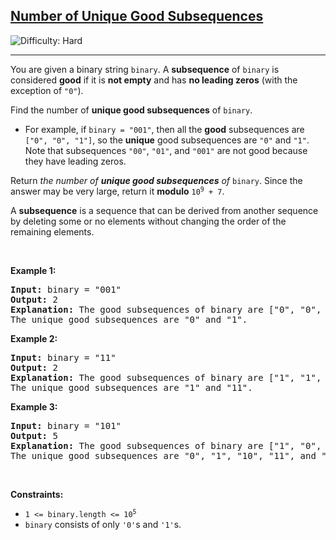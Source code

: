 <h2><a href="https://leetcode.com/problems/number-of-unique-good-subsequences">Number of Unique Good Subsequences</a></h2> <img src='https://img.shields.io/badge/Difficulty-Hard-red' alt='Difficulty: Hard' /><hr><p>You are given a binary string <code>binary</code>. A <strong>subsequence</strong> of <code>binary</code> is considered <strong>good</strong> if it is <strong>not empty</strong> and has <strong>no leading zeros</strong> (with the exception of <code>&quot;0&quot;</code>).</p>

<p>Find the number of <strong>unique good subsequences</strong> of <code>binary</code>.</p>

<ul>
	<li>For example, if <code>binary = &quot;001&quot;</code>, then all the <strong>good</strong> subsequences are <code>[&quot;0&quot;, &quot;0&quot;, &quot;1&quot;]</code>, so the <strong>unique</strong> good subsequences are <code>&quot;0&quot;</code> and <code>&quot;1&quot;</code>. Note that subsequences <code>&quot;00&quot;</code>, <code>&quot;01&quot;</code>, and <code>&quot;001&quot;</code> are not good because they have leading zeros.</li>
</ul>

<p>Return <em>the number of <strong>unique good subsequences</strong> of </em><code>binary</code>. Since the answer may be very large, return it <strong>modulo</strong> <code>10<sup>9</sup> + 7</code>.</p>

<p>A <strong>subsequence</strong> is a sequence that can be derived from another sequence by deleting some or no elements without changing the order of the remaining elements.</p>

<p>&nbsp;</p>
<p><strong class="example">Example 1:</strong></p>

<pre>
<strong>Input:</strong> binary = &quot;001&quot;
<strong>Output:</strong> 2
<strong>Explanation:</strong> The good subsequences of binary are [&quot;0&quot;, &quot;0&quot;, &quot;1&quot;].
The unique good subsequences are &quot;0&quot; and &quot;1&quot;.
</pre>

<p><strong class="example">Example 2:</strong></p>

<pre>
<strong>Input:</strong> binary = &quot;11&quot;
<strong>Output:</strong> 2
<strong>Explanation:</strong> The good subsequences of binary are [&quot;1&quot;, &quot;1&quot;, &quot;11&quot;].
The unique good subsequences are &quot;1&quot; and &quot;11&quot;.</pre>

<p><strong class="example">Example 3:</strong></p>

<pre>
<strong>Input:</strong> binary = &quot;101&quot;
<strong>Output:</strong> 5
<strong>Explanation:</strong> The good subsequences of binary are [&quot;1&quot;, &quot;0&quot;, &quot;1&quot;, &quot;10&quot;, &quot;11&quot;, &quot;101&quot;]. 
The unique good subsequences are &quot;0&quot;, &quot;1&quot;, &quot;10&quot;, &quot;11&quot;, and &quot;101&quot;.
</pre>

<p>&nbsp;</p>
<p><strong>Constraints:</strong></p>

<ul>
	<li><code>1 &lt;= binary.length &lt;= 10<sup>5</sup></code></li>
	<li><code>binary</code> consists of only <code>&#39;0&#39;</code>s and <code>&#39;1&#39;</code>s.</li>
</ul>
